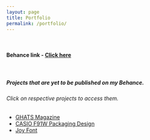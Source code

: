 ```yaml
---
layout: page
title: Portfolio
permalink: /portfolio/
---
```


<br>

#### Behance link - [Click here](https://www.behance.net/shubh_hmmm)

<br>

##### Projects that are yet to be published on my Behance.
###### Click on respective projects to access them.
- [GHATS Magazine](https://drive.google.com/file/d/1_2dHg3S5prMU86wnbMN30RDgzWFZ-cNg/view?usp=drive_link)
- [CASIO F91W Packaging Design](https://drive.google.com/file/d/111Kr52W6Y2uwBdLz12o4-vtiMKP83gZ1/view?usp=drive_link)
- [Joy Font](https://drive.google.com/file/d/1eFBqVdPhSnyWf4iIHqSptvMMh6qHUYPk/view?usp=drive_link)
